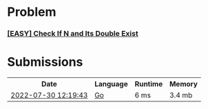 <h1>Problem</h1>
<h3><a href="https://leetcode.com/problems/check-if-n-and-its-double-exist/description/">[EASY] Check If N and Its Double Exist</a></h3>

<h1>Submissions</h1>
<table>
<tr>
<th>Date</th> <th>Language</th> <th>Runtime</th> <th>Memory</th>
</tr>
<tr>
<td> <a href="https://leetcode.com/submissions/detail/760544052/"> 2022-07-30 12:19:43 </a> </td>
<td> <a href="./1468.%20Check%20If%20N%20and%20Its%20Double%20Exist.go"> Go </a> </td>
<td> 6 ms </td>
<td> 3.4 mb </td>
</tr>
</table>